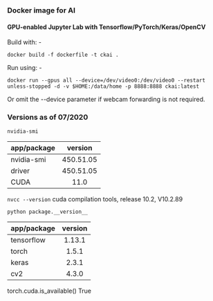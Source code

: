 ### Docker image for AI

#### GPU-enabled Jupyter Lab with Tensorflow/PyTorch/Keras/OpenCV

Build with: -

```
docker build -f dockerfile -t ckai .
```

Run using: -

```
docker run --gpus all --device=/dev/video0:/dev/video0 --restart unless-stopped -d -v $HOME:/data/home -p 8888:8888 ckai:latest
```

Or omit the --device parameter if webcam forwarding is not required.

### Versions as of 07/2020
`nvidia-smi`

| app/package | version    |
| ----------- |:----------:|
| nvidia-smi  | 450.51.05  |
| driver      | 450.51.05  |
| CUDA        | 11.0       |

`nvcc --version`
cuda compilation tools, release 10.2, V10.2.89

`python package.__version__`

| app/package | version |
| ----------- |:-------:|
| tensorflow  | 1.13.1  |
| torch       | 1.5.1   |
| keras       | 2.3.1   |
| cv2         | 4.3.0   |

torch.cuda.is_available() True
